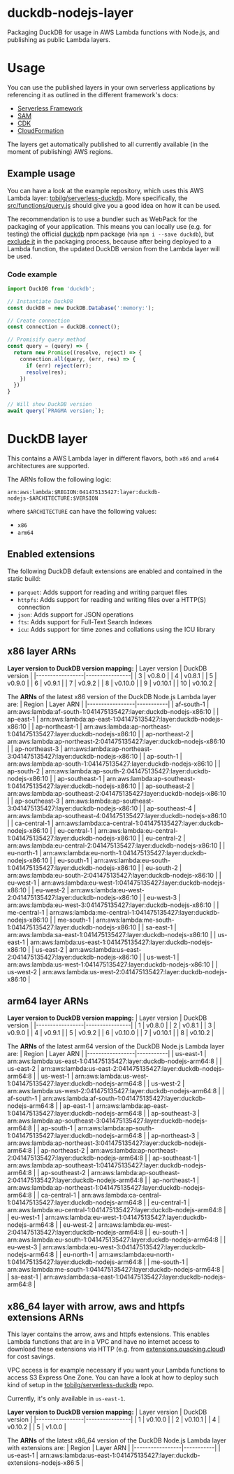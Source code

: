 # duckdb-nodejs-layer
Packaging DuckDB for usage in AWS Lambda functions with Node.js, and publishing as public Lambda layers.

# Usage
You can use the published layers in your own serverless applications by referencing it as outlined in the different framework's docs:

* [Serverless Framework](https://www.serverless.com/framework/docs/providers/aws/guide/serverless.yml/#functions)
* [SAM](https://aws.amazon.com/blogs/compute/working-with-aws-lambda-and-lambda-layers-in-aws-sam/)
* [CDK](https://docs.aws.amazon.com/cdk/api/v1/docs/aws-lambda-readme.html#layers)
* [CloudFormation](https://docs.aws.amazon.com/AWSCloudFormation/latest/UserGuide/aws-resource-lambda-function.html#cfn-lambda-function-layers)

The layers get automatically published to all currently available (in the moment of publishing) AWS regions.

## Example usage
You can have a look at the example repository, which uses this AWS Lambda layer: [tobilg/serverless-duckdb](https://github.com/tobilg/serverless-duckdb). More specifically, the [src/functions/query.js](https://github.com/tobilg/serverless-duckdb/blob/main/src/functions/query.js) should give you a good idea on how it can be used.

The recommendation is to use a bundler such as WebPack for the packaging of your application. This means you can locally use (e.g. for testing) the official [duckdb](https://www.npmjs.com/package/duckdb) npm package (via `npm i --save duckdb`), but [exclude it](https://github.com/tobilg/serverless-duckdb/blob/main/webpack.config.serverless.js#L27) in the packaging process, because after being deployed to a Lambda function, the updated DuckDB version from the Lambda layer will be used.

### Code example

```javascript
import DuckDB from 'duckdb';

// Instantiate DuckDB
const duckDB = new DuckDB.Database(':memory:');

// Create connection
const connection = duckDB.connect();

// Promisify query method
const query = (query) => {
  return new Promise((resolve, reject) => {
    connection.all(query, (err, res) => {
      if (err) reject(err);
      resolve(res);
    })
  })
}

// Will show DuckDB version
await query(`PRAGMA version;`);
```

# DuckDB layer
This contains a AWS Lambda layer in different flavors, both `x86` and `arm64` architectures are supported.

The ARNs follow the following logic:
```text
arn:aws:lambda:$REGION:041475135427:layer:duckdb-nodejs-$ARCHITECTURE:$VERSION
```

where `$ARCHITECTURE` can have the following values:

* `x86`
* `arm64`

## Enabled extensions
The following DuckDB default extensions are enabled and contained in the static build:

* `parquet`: Adds support for reading and writing parquet files
* `httpfs`: Adds support for reading and writing files over a HTTP(S) connection
* `json`: Adds support for JSON operations
* `fts`: Adds support for Full-Text Search Indexes
* `icu`: Adds support for time zones and collations using the ICU library

## x86 layer ARNs

**Layer version to DuckDB version mapping:**
| Layer version   | DuckDB version |
|-----------------|----------------|
| 3               | v0.8.0         |
| 4               | v0.8.1         |
| 5               | v0.9.0         |
| 6               | v0.9.1         |
| 7               | v0.9.2         |
| 8               | v0.10.0        |
| 9               | v0.10.1        |
| 10              | v0.10.2        |

The **ARNs** of the latest x86 version of the DuckDB Node.js Lambda layer are:
| Region          | Layer ARN |
|-----------------|-----------|
| af-south-1 | arn:aws:lambda:af-south-1:041475135427:layer:duckdb-nodejs-x86:10 |
| ap-east-1 | arn:aws:lambda:ap-east-1:041475135427:layer:duckdb-nodejs-x86:10 |
| ap-northeast-1 | arn:aws:lambda:ap-northeast-1:041475135427:layer:duckdb-nodejs-x86:10 |
| ap-northeast-2 | arn:aws:lambda:ap-northeast-2:041475135427:layer:duckdb-nodejs-x86:10 |
| ap-northeast-3 | arn:aws:lambda:ap-northeast-3:041475135427:layer:duckdb-nodejs-x86:10 |
| ap-south-1 | arn:aws:lambda:ap-south-1:041475135427:layer:duckdb-nodejs-x86:10 |
| ap-south-2 | arn:aws:lambda:ap-south-2:041475135427:layer:duckdb-nodejs-x86:10 |
| ap-southeast-1 | arn:aws:lambda:ap-southeast-1:041475135427:layer:duckdb-nodejs-x86:10 |
| ap-southeast-2 | arn:aws:lambda:ap-southeast-2:041475135427:layer:duckdb-nodejs-x86:10 |
| ap-southeast-3 | arn:aws:lambda:ap-southeast-3:041475135427:layer:duckdb-nodejs-x86:10 |
| ap-southeast-4 | arn:aws:lambda:ap-southeast-4:041475135427:layer:duckdb-nodejs-x86:10 |
| ca-central-1 | arn:aws:lambda:ca-central-1:041475135427:layer:duckdb-nodejs-x86:10 |
| eu-central-1 | arn:aws:lambda:eu-central-1:041475135427:layer:duckdb-nodejs-x86:10 |
| eu-central-2 | arn:aws:lambda:eu-central-2:041475135427:layer:duckdb-nodejs-x86:10 |
| eu-north-1 | arn:aws:lambda:eu-north-1:041475135427:layer:duckdb-nodejs-x86:10 |
| eu-south-1 | arn:aws:lambda:eu-south-1:041475135427:layer:duckdb-nodejs-x86:10 |
| eu-south-2 | arn:aws:lambda:eu-south-2:041475135427:layer:duckdb-nodejs-x86:10 |
| eu-west-1 | arn:aws:lambda:eu-west-1:041475135427:layer:duckdb-nodejs-x86:10 |
| eu-west-2 | arn:aws:lambda:eu-west-2:041475135427:layer:duckdb-nodejs-x86:10 |
| eu-west-3 | arn:aws:lambda:eu-west-3:041475135427:layer:duckdb-nodejs-x86:10 |
| me-central-1 | arn:aws:lambda:me-central-1:041475135427:layer:duckdb-nodejs-x86:10 |
| me-south-1 | arn:aws:lambda:me-south-1:041475135427:layer:duckdb-nodejs-x86:10 |
| sa-east-1 | arn:aws:lambda:sa-east-1:041475135427:layer:duckdb-nodejs-x86:10 |
| us-east-1 | arn:aws:lambda:us-east-1:041475135427:layer:duckdb-nodejs-x86:10 |
| us-east-2 | arn:aws:lambda:us-east-2:041475135427:layer:duckdb-nodejs-x86:10 |
| us-west-1 | arn:aws:lambda:us-west-1:041475135427:layer:duckdb-nodejs-x86:10 |
| us-west-2 | arn:aws:lambda:us-west-2:041475135427:layer:duckdb-nodejs-x86:10 |

## arm64 layer ARNs

**Layer version to DuckDB version mapping:**
| Layer version   | DuckDB version |
|-----------------|----------------|
| 1               | v0.8.0         |
| 2               | v0.8.1         |
| 3               | v0.9.0         |
| 4               | v0.9.1         |
| 5               | v0.9.2         |
| 6               | v0.10.0        |
| 7               | v0.10.1        |
| 8               | v0.10.2        |

The **ARNs** of the latest arm64 version of the DuckDB Node.js Lambda layer are:
| Region          | Layer ARN |
|-----------------|-----------|
| us-east-1 | arn:aws:lambda:us-east-1:041475135427:layer:duckdb-nodejs-arm64:8 |
| us-east-2 | arn:aws:lambda:us-east-2:041475135427:layer:duckdb-nodejs-arm64:8 |
| us-west-1 | arn:aws:lambda:us-west-1:041475135427:layer:duckdb-nodejs-arm64:8 |
| us-west-2 | arn:aws:lambda:us-west-2:041475135427:layer:duckdb-nodejs-arm64:8 |
| af-south-1 | arn:aws:lambda:af-south-1:041475135427:layer:duckdb-nodejs-arm64:8 |
| ap-east-1 | arn:aws:lambda:ap-east-1:041475135427:layer:duckdb-nodejs-arm64:8 |
| ap-southeast-3 | arn:aws:lambda:ap-southeast-3:041475135427:layer:duckdb-nodejs-arm64:8 |
| ap-south-1 | arn:aws:lambda:ap-south-1:041475135427:layer:duckdb-nodejs-arm64:8 |
| ap-northeast-3 | arn:aws:lambda:ap-northeast-3:041475135427:layer:duckdb-nodejs-arm64:8 |
| ap-northeast-2 | arn:aws:lambda:ap-northeast-2:041475135427:layer:duckdb-nodejs-arm64:8 |
| ap-southeast-1 | arn:aws:lambda:ap-southeast-1:041475135427:layer:duckdb-nodejs-arm64:8 |
| ap-southeast-2 | arn:aws:lambda:ap-southeast-2:041475135427:layer:duckdb-nodejs-arm64:8 |
| ap-northeast-1 | arn:aws:lambda:ap-northeast-1:041475135427:layer:duckdb-nodejs-arm64:8 |
| ca-central-1 | arn:aws:lambda:ca-central-1:041475135427:layer:duckdb-nodejs-arm64:8 |
| eu-central-1 | arn:aws:lambda:eu-central-1:041475135427:layer:duckdb-nodejs-arm64:8 |
| eu-west-1 | arn:aws:lambda:eu-west-1:041475135427:layer:duckdb-nodejs-arm64:8 |
| eu-west-2 | arn:aws:lambda:eu-west-2:041475135427:layer:duckdb-nodejs-arm64:8 |
| eu-south-1 | arn:aws:lambda:eu-south-1:041475135427:layer:duckdb-nodejs-arm64:8 |
| eu-west-3 | arn:aws:lambda:eu-west-3:041475135427:layer:duckdb-nodejs-arm64:8 |
| eu-north-1 | arn:aws:lambda:eu-north-1:041475135427:layer:duckdb-nodejs-arm64:8 |
| me-south-1 | arn:aws:lambda:me-south-1:041475135427:layer:duckdb-nodejs-arm64:8 |
| sa-east-1 | arn:aws:lambda:sa-east-1:041475135427:layer:duckdb-nodejs-arm64:8 |


## x86_64 layer with arrow, aws and httpfs extensions ARNs
This layer contains the arrow, aws and httpfs extensions. This enables Lambda functions that are in a VPC and have no internet access to download these extensions via HTTP (e.g. from [extensions.quacking.cloud](https://extensions.quacking.cloud)) for cost savings.

VPC access is for example necessary if you want your Lambda functions to access S3 Express One Zone. You can have a look at how to deploy such kind of setup in the [tobilg/serverless-duckdb](https://github.com/tobilg/serverless-duckdb/blob/main/serverless.yml#L112-L147) repo.

Currently, it's only available in `us-east-1`.

**Layer version to DuckDB version mapping:**
| Layer version   | DuckDB version |
|-----------------|----------------|
| 1               | v0.10.0        |
| 2               | v0.10.1        |
| 4               | v0.10.2        |
| 5               | v1.0.0         |

The **ARNs** of the latest x86_64 version of the DuckDB Node.js Lambda layer with extensions are:
| Region          | Layer ARN |
|-----------------|-----------|
| us-east-1 | arn:aws:lambda:us-east-1:041475135427:layer:duckdb-extensions-nodejs-x86:5 |
